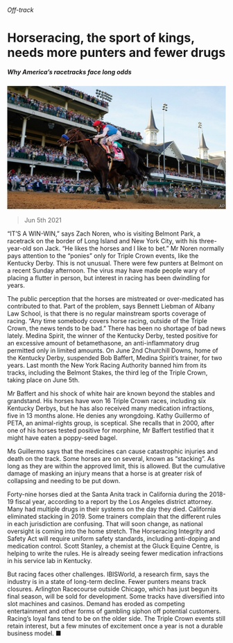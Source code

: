 ###### Off-track

# Horseracing, the sport of kings, needs more punters and fewer drugs 

##### Why America’s racetracks face long odds 

![image](images/20210605_usp504.jpg) 

> Jun 5th 2021 

“IT’S A WIN-WIN,” says Zach Noren, who is visiting Belmont Park, a racetrack on the border of Long Island and New York City, with his three-year-old son Jack. “He likes the horses and I like to bet.” Mr Noren normally pays attention to the “ponies” only for Triple Crown events, like the Kentucky Derby. This is not unusual. There were few punters at Belmont on a recent Sunday afternoon. The virus may have made people wary of placing a flutter in person, but interest in racing has been dwindling for years.

The public perception that the horses are mistreated or over-medicated has contributed to that. Part of the problem, says Bennett Liebman of Albany Law School, is that there is no regular mainstream sports coverage of racing. “Any time somebody covers horse racing, outside of the Triple Crown, the news tends to be bad.” There has been no shortage of bad news lately. Medina Spirit, the winner of the Kentucky Derby, tested positive for an excessive amount of betamethasone, an anti-inflammatory drug permitted only in limited amounts. On June 2nd Churchill Downs, home of the Kentucky Derby, suspended Bob Baffert, Medina Spirit’s trainer, for two years. Last month the New York Racing Authority banned him from its tracks, including the Belmont Stakes, the third leg of the Triple Crown, taking place on June 5th.


Mr Baffert and his shock of white hair are known beyond the stables and grandstand. His horses have won 16 Triple Crown races, including six Kentucky Derbys, but he has also received many medication infractions, five in 13 months alone. He denies any wrongdoing. Kathy Guillermo of PETA, an animal-rights group, is sceptical. She recalls that in 2000, after one of his horses tested positive for morphine, Mr Baffert testified that it might have eaten a poppy-seed bagel.

Ms Guillermo says that the medicines can cause catastrophic injuries and death on the track. Some horses are on several, known as “stacking”. As long as they are within the approved limit, this is allowed. But the cumulative damage of masking an injury means that a horse is at greater risk of collapsing and needing to be put down.

Forty-nine horses died at the Santa Anita track in California during the 2018-19 fiscal year, according to a report by the Los Angeles district attorney. Many had multiple drugs in their systems on the day they died. California eliminated stacking in 2019. Some trainers complain that the different rules in each jurisdiction are confusing. That will soon change, as national oversight is coming into the home stretch. The Horseracing Integrity and Safety Act will require uniform safety standards, including anti-doping and medication control. Scott Stanley, a chemist at the Gluck Equine Centre, is helping to write the rules. He is already seeing fewer medication infractions in his service lab in Kentucky.

But racing faces other challenges. IBISWorld, a research firm, says the industry is in a state of long-term decline. Fewer punters means track closures. Arlington Racecourse outside Chicago, which has just begun its final season, will be sold for development. Some tracks have diversified into slot machines and casinos. Demand has eroded as competing entertainment and other forms of gambling siphon off potential customers. Racing’s loyal fans tend to be on the older side. The Triple Crown events still retain interest, but a few minutes of excitement once a year is not a durable business model. ■

